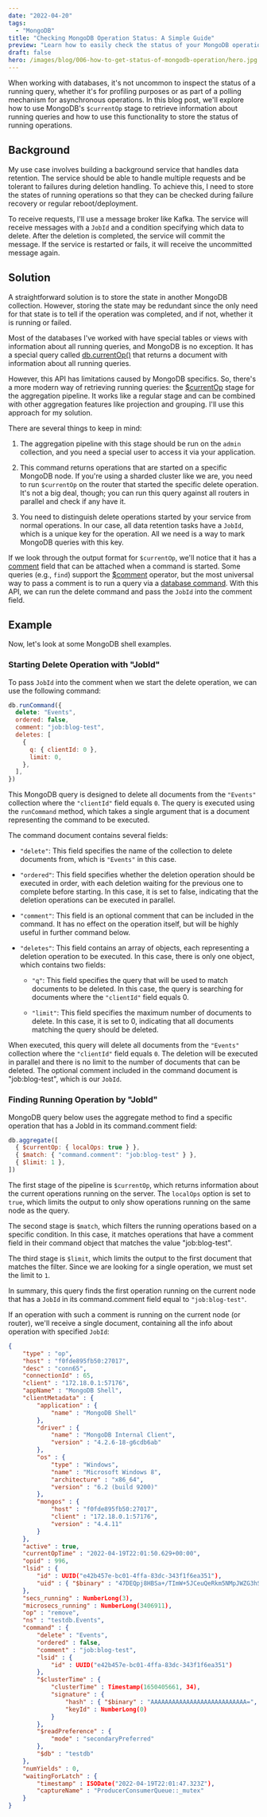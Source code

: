 ```yaml
---
date: "2022-04-20"
tags:
  - "MongoDB"
title: "Checking MongoDB Operation Status: A Simple Guide"
preview: "Learn how to easily check the status of your MongoDB operations with this step-by-step guide."
draft: false
hero: /images/blog/006-how-to-get-status-of-mongodb-operation/hero.jpg
---
```


When working with databases, it's not uncommon to inspect the status of a running query, whether it's for profiling purposes or as part of a polling mechanism for asynchronous operations. In this blog post, we'll explore how to use MongoDB's `$currentOp` stage to retrieve information about running queries and how to use this functionality to store the status of running operations.

## Background

My use case involves building a background service that handles data retention. The service should be able to handle multiple requests and be tolerant to failures during deletion handling. To achieve this, I need to store the states of running operations so that they can be checked during failure recovery or regular reboot/deployment.

To receive requests, I'll use a message broker like Kafka. The service will receive messages with a `JobId` and a condition specifying which data to delete. After the deletion is completed, the service will commit the message. If the service is restarted or fails, it will receive the uncommitted message again.

## Solution

A straightforward solution is to store the state in another MongoDB collection. However, storing the state may be redundant since the only need for that state is to tell if the operation was completed, and if not, whether it is running or failed.

Most of the databases I've worked with have special tables or views with information about all running queries, and MongoDB is no exception. It has a special query called [db.currentOp()](https://www.mongodb.com/docs/manual/reference/method/db.currentOp/) that returns a document with information about all running queries.

However, this API has limitations caused by MongoDB specifics. So, there's a more modern way of retrieving running queries: the [$currentOp](https://www.mongodb.com/docs/manual/reference/operator/aggregation/currentOp/) stage for the aggregation pipeline. It works like a regular stage and can be combined with other aggregation features like projection and grouping. I'll use this approach for my solution.

There are several things to keep in mind:

1. The aggregation pipeline with this stage should be run on the `admin` collection, and you need a special user to access it via your application.

2. This command returns operations that are started on a specific MongoDB node. If you're using a sharded cluster like we are, you need to run `$currentOp` on the router that started the specific delete operation. It's not a big deal, though; you can run this query against all routers in parallel and check if any have it.

3. You need to distinguish delete operations started by your service from normal operations. In our case, all data retention tasks have a `JobId`, which is a unique key for the operation. All we need is a way to mark MongoDB queries with this key.

If we look through the output format for `$currentOp`, we'll notice that it has a [comment](https://www.mongodb.com/docs/manual/reference/command/currentOp/#mongodb-data-currentOp.command) field that can be attached when a command is started. Some queries (e.g., `find`) support the [$comment](https://www.mongodb.com/docs/manual/reference/operator/query/comment/) operator, but the most universal way to pass a comment is to run a query via a [database command](https://www.mongodb.com/docs/manual/reference/command/#database-commands). With this API, we can run the delete command and pass the `JobId` into the comment field.

## Example

Now, let's look at some MongoDB shell examples.

### Starting Delete Operation with "JobId"

To pass `JobId` into the comment when we start the delete operation, we can use the following command:

```javascript
db.runCommand({
  delete: "Events",
  ordered: false,
  comment: "job:blog-test",
  deletes: [
    {
      q: { clientId: 0 },
      limit: 0,
    },
  ],
})
```

This MongoDB query is designed to delete all documents from the `"Events"` collection where the `"clientId"` field equals `0`. The query is executed using the `runCommand` method, which takes a single argument that is a document representing the command to be executed.

The command document contains several fields:

- `"delete"`: This field specifies the name of the collection to delete documents from, which is `"Events"` in this case.

- `"ordered"`: This field specifies whether the deletion operation should be executed in order, with each deletion waiting for the previous one to complete before starting. In this case, it is set to false, indicating that the deletion operations can be executed in parallel.

- `"comment"`: This field is an optional comment that can be included in the command. It has no effect on the operation itself, but will be highly useful in further command below.

- `"deletes"`: This field contains an array of objects, each representing a deletion operation to be executed. In this case, there is only one object, which contains two fields:

  - `"q"`: This field specifies the query that will be used to match documents to be deleted. In this case, the query is searching for documents where the `"clientId"` field equals 0.

  - `"limit"`: This field specifies the maximum number of documents to delete. In this case, it is set to 0, indicating that all documents matching the query should be deleted.

When executed, this query will delete all documents from the `"Events"` collection where the `"clientId"` field equals `0`. The deletion will be executed in parallel and there is no limit to the number of documents that can be deleted. The optional comment included in the command document is "job:blog-test", which is our `JobId`.

### Finding Running Operation by "JobId"

MongoDB query below uses the aggregate method to find a specific operation that has a JobId in its command.comment field:

```javascript
db.aggregate([
  { $currentOp: { localOps: true } },
  { $match: { "command.comment": "job:blog-test" } },
  { $limit: 1 },
])
```

The first stage of the pipeline is `$currentOp`, which returns information about the current operations running on the server. The `localOps` option is set to `true`, which limits the output to only show operations running on the same node as the query.

The second stage is `$match`, which filters the running operations based on a specific condition. In this case, it matches operations that have a comment field in their command object that matches the value "job:blog-test".

The third stage is `$limit`, which limits the output to the first document that matches the filter. Since we are looking for a single operation, we must set the limit to `1`.

In summary, this query finds the first operation running on the current node that has a `JobId` in its command.comment field equal to `"job:blog-test"`.

If an operation with such a comment is running on the current node (or router), we'll receive a single document, containing all the info about operation with specified `JobId`:

```json
{
    "type" : "op",
    "host" : "f0fde895fb50:27017",
    "desc" : "conn65",
    "connectionId" : 65,
    "client" : "172.18.0.1:57176",
    "appName" : "MongoDB Shell",
    "clientMetadata" : {
        "application" : {
            "name" : "MongoDB Shell"
        },
        "driver" : {
            "name" : "MongoDB Internal Client",
            "version" : "4.2.6-18-g6cdb6ab"
        },
        "os" : {
            "type" : "Windows",
            "name" : "Microsoft Windows 8",
            "architecture" : "x86_64",
            "version" : "6.2 (build 9200)"
        },
        "mongos" : {
            "host" : "f0fde895fb50:27017",
            "client" : "172.18.0.1:57176",
            "version" : "4.4.11"
        }
    },
    "active" : true,
    "currentOpTime" : "2022-04-19T22:01:50.629+00:00",
    "opid" : 996,
    "lsid" : {
        "id" : UUID("e42b457e-bc01-4ffa-83dc-343f1f6ea351"),
        "uid" : { "$binary" : "47DEQpj8HBSa+/TImW+5JCeuQeRkm5NMpJWZG3hSuFU=", "$type" : "00" }
    },
    "secs_running" : NumberLong(3),
    "microsecs_running" : NumberLong(3406911),
    "op" : "remove",
    "ns" : "testdb.Events",
    "command" : {
        "delete" : "Events",
        "ordered" : false,
        "comment" : "job:blog-test",
        "lsid" : {
            "id" : UUID("e42b457e-bc01-4ffa-83dc-343f1f6ea351")
        },
        "$clusterTime" : {
            "clusterTime" : Timestamp(1650405661, 34),
            "signature" : {
                "hash" : { "$binary" : "AAAAAAAAAAAAAAAAAAAAAAAAAAA=", "$type" : "00" },
                "keyId" : NumberLong(0)
            }
        },
        "$readPreference" : {
            "mode" : "secondaryPreferred"
        },
        "$db" : "testdb"
    },
    "numYields" : 0,
    "waitingForLatch" : {
        "timestamp" : ISODate("2022-04-19T22:01:47.323Z"),
        "captureName" : "ProducerConsumerQueue::_mutex"
    }
}
```
